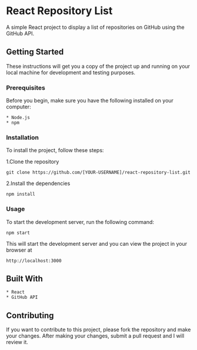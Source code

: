 # React Repository List

A simple React project to display a list of repositories on GitHub using the GitHub API.

## Getting Started

These instructions will get you a copy of the project up and running on your local machine for development and testing purposes.

### Prerequisites

Before you begin, make sure you have the following installed on your computer:

    * Node.js
    * npm

### Installation

To install the project, follow these steps:

1.Clone the repository

    git clone https://github.com/[YOUR-USERNAME]/react-repository-list.git
    
2.Install the dependencies

    npm install

### Usage

To start the development server, run the following command:

    npm start

This will start the development server and you can view the project in your browser at 

  `http://localhost:3000`

## Built With

    * React
    * GitHub API

## Contributing

If you want to contribute to this project, please fork the repository and make your changes. After making your changes, submit a pull request and I will review it.
